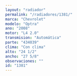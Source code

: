```yaml
---
layout: "radiador"
permalink: "/radiadores/1381/"
marca: "Chevrolet"
modelo: "Optra"
ano: "2008"
motor: "L4 2.0"
transmision: "Automática"
parte: "434039"
clima: "Con clima"
alto: "24 1/2"
ancho: "27 5/8"
observaciones: ""
id: "1381"
---
```


